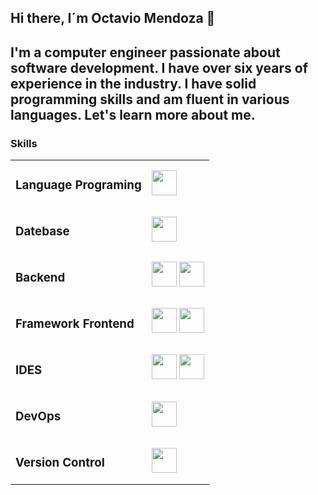## Hi there, I´m Octavio Mendoza 👋
## I'm a computer engineer passionate about software development. I have over six years of experience in the industry. I have solid programming skills and am fluent in various languages. Let's learn more about me.

<!--
**corona94/corona94** is a ✨ _special_ ✨ repository because its `README.md` (this file) appears on your GitHub profile.

Here are some ideas to get you started:

- 🔭 I’m currently working on ...
- 🌱 I’m currently learning ...
- 👯 I’m looking to collaborate on ...
- 🤔 I’m looking for help with ...
- 💬 Ask me about ...
- 📫 How to reach me: ...
- 😄 Pronouns: ...
- ⚡ Fun fact: ...
-->

<h3>Skills</h3>



          
<table >
  <tbody>
  <td> <h3>Language Programing</h3> </td>
    <td>
           <img src="https://skillicons.dev/icons?i=cpp,,cs,,py,,java,,js"  height="40"/>      
    </td>      
  </tr>
    <tr>
   <td>
     <h3>Datebase</h3>
   </td>
    <td>
      
<img src="https://skillicons.dev/icons?i=mysql,,postgres" height="40"/>
    </td>
  </tr>
   <tr>
   <td><h3>Backend</h3> </td>
    <td> 
      <img src="https://skillicons.dev/icons?i=maven,,spring," height="40"/>
      <img src="https://cdn.jsdelivr.net/gh/devicons/devicon@latest/icons/hibernate/hibernate-original.svg" height="40" />  
    </td>
    <tr>
  <td>
    <h3>Framework Frontend</h3>
  </td>
    <td> 
       <img src="https://skillicons.dev/icons?i=react,,vite,,tailwind,,bootstrap,,css,,html,,sass,"  height="40"/>
       <img src="https://cdn.jsdelivr.net/gh/devicons/devicon@latest/icons/json/json-original.svg" height="40"/>
    </td>
  </tr>
     <tr>
  <td><h3>IDES</h3></td>
    <td> 
       <img src="https://skillicons.dev/icons?i=visualstudio,,vscode," height="40"/>
       <img src="https://cdn.jsdelivr.net/gh/devicons/devicon@latest/icons/intellij/intellij-original.svg" height="40" />
    </td>
  </tr>
   <tr>
  <td><h3>DevOps</h3></td>
    <td> 
       <img src="https://skillicons.dev/icons?i=docker,,jenkins," height="40"/>
    </td>
  </tr>
   <tr>
  <td><h3>Version Control</h3></td>
    <td> 
       <img src="https://skillicons.dev/icons?i=git,,github," height="40"/>
    </td>
  </tr>

  </tbody>
</table>

  
</table>
